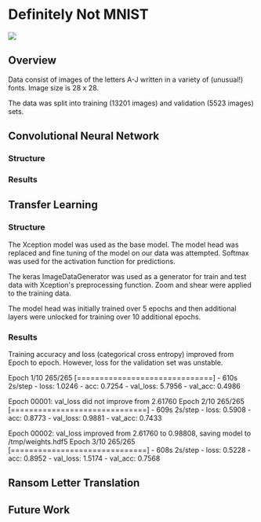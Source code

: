 # Definitely Not MNIST

<img src="https://github.com/tdurnford/DefinitelyNotMNIST/blob/case-study/graphics/sample_letters.png"></img>

## Overview
Data consist of images of the letters A-J written in a variety of (unusual!) fonts. Image size is 28 x 28.

The data was split into training (13201 images) and validation (5523 images) sets.

## Convolutional Neural Network

### Structure

### Results

## Transfer Learning

### Structure
The Xception model was used as the base model. The model head was replaced and fine tuning of the model on our data was attempted. Softmax was used for the activation function for predictions. 

The keras ImageDataGenerator was used as a generator for train and test data with Xception's preprocessing function. 
Zoom and shear were applied to the training data.

The model head was initially trained over 5 epochs and then additional layers were unlocked for training over 10 additional epochs.

### Results
Training accuracy and loss (categorical cross entropy) improved from Epoch to epoch. However, loss for the validation set was unstable.

Epoch 1/10
265/265 [==============================] - 610s 2s/step - loss: 1.0246 - acc: 0.7254 - val_loss: 5.7956 - val_acc: 0.4986

Epoch 00001: val_loss did not improve from 2.61760
Epoch 2/10
265/265 [==============================] - 609s 2s/step - loss: 0.5908 - acc: 0.8773 - val_loss: 0.9881 - val_acc: 0.7433

Epoch 00002: val_loss improved from 2.61760 to 0.98808, saving model to /tmp/weights.hdf5
Epoch 3/10
265/265 [==============================] - 608s 2s/step - loss: 0.5228 - acc: 0.8952 - val_loss: 1.5174 - val_acc: 0.7568

## Ransom Letter Translation 

## Future Work
